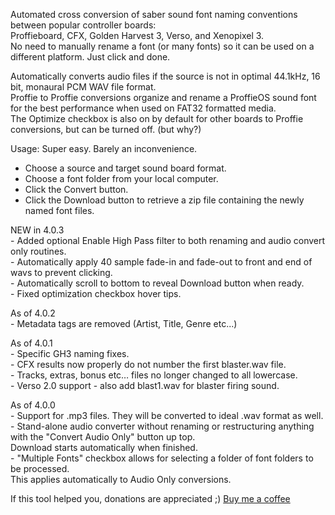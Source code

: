 Automated cross conversion of saber sound font naming conventions between popular controller boards:  
Proffieboard, CFX, Golden Harvest 3, Verso, and Xenopixel 3.    
No need to manually rename a font (or many fonts) so it can be used on a different platform. Just click and done.  

Automatically converts audio files if the source is not in optimal 44.1kHz, 16 bit, monaural PCM WAV file format.  
Proffie to Proffie conversions organize and rename a ProffieOS sound font for the best performance when used on FAT32 formatted media.  
The Optimize checkbox is also on by default for other boards to Proffie conversions, but can be turned off. (but why?)  

Usage: Super easy. Barely an inconvenience.  

- Choose a source and target sound board format.  
- Choose a font folder from your local computer.  
- Click the Convert button.  
- Click the Download button to retrieve a zip file containing the newly named font files.
 
NEW in 4.0.3  
        - Added optional Enable High Pass filter to both renaming and audio convert only routines.  
        - Automatically apply 40 sample fade-in and fade-out to front and end of wavs to prevent clicking.  
        - Automatically scroll to bottom to reveal Download button when ready.  
        - Fixed optimization checkbox hover tips.
        
As of 4.0.2  
        - Metadata tags are removed (Artist, Title, Genre etc...)  
        
As of 4.0.1  
        - Specific GH3 naming fixes.  
        - CFX results now properly do not number the first blaster.wav file.  
        - Tracks, extras, bonus etc… files no longer changed to all lowercase.  
        - Verso 2.0 support - also add blast1.wav for blaster firing sound. 
        
As of 4.0.0  
        - Support for .mp3 files. They will be converted to ideal .wav format as well.  
        - Stand-alone audio converter without renaming or restructuring anything with the "Convert Audio Only" button up top.  
Download starts automatically when finished.  
        - "Multiple Fonts" checkbox allows for selecting a folder of font folders to be processed.  
          This applies automatically to Audio Only conversions.  
    <p>If this tool helped you, donations are appreciated ;) <a href="https://www.buymeacoffee.com/brianconner">Buy me a coffee</a></p>
